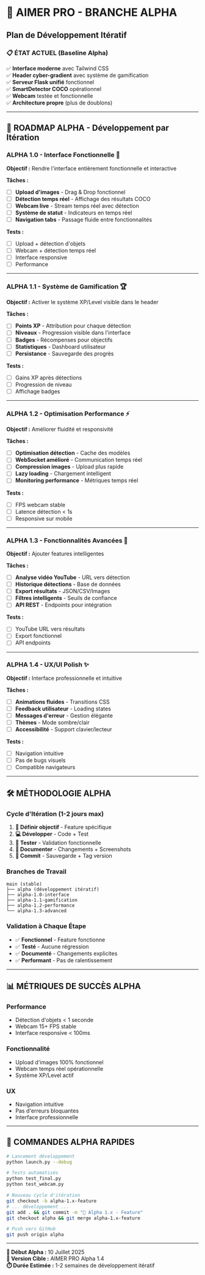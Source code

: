 # 🚀 AIMER PRO - BRANCHE ALPHA
## Plan de Développement Itératif

### 📋 **ÉTAT ACTUEL (Baseline Alpha)**
✅ **Interface moderne** avec Tailwind CSS  
✅ **Header cyber-gradient** avec système de gamification  
✅ **Serveur Flask unifié** fonctionnel  
✅ **SmartDetector COCO** opérationnel  
✅ **Webcam** testée et fonctionnelle  
✅ **Architecture propre** (plus de doublons)  

---

## 🎯 **ROADMAP ALPHA - Développement par Itération**

### **ALPHA 1.0 - Interface Fonctionnelle** 🎨
**Objectif :** Rendre l'interface entièrement fonctionnelle et interactive

**Tâches :**
- [ ] **Upload d'images** - Drag & Drop fonctionnel
- [ ] **Détection temps réel** - Affichage des résultats COCO
- [ ] **Webcam live** - Stream temps réel avec détection
- [ ] **Système de statut** - Indicateurs en temps réel
- [ ] **Navigation tabs** - Passage fluide entre fonctionnalités

**Tests :**
- [ ] Upload + détection d'objets
- [ ] Webcam + détection temps réel
- [ ] Interface responsive
- [ ] Performance

---

### **ALPHA 1.1 - Système de Gamification** 🏆
**Objectif :** Activer le système XP/Level visible dans le header

**Tâches :**
- [ ] **Points XP** - Attribution pour chaque détection
- [ ] **Niveaux** - Progression visible dans l'interface
- [ ] **Badges** - Récompenses pour objectifs
- [ ] **Statistiques** - Dashboard utilisateur
- [ ] **Persistance** - Sauvegarde des progrès

**Tests :**
- [ ] Gains XP après détections
- [ ] Progression de niveau
- [ ] Affichage badges

---

### **ALPHA 1.2 - Optimisation Performance** ⚡
**Objectif :** Améliorer fluidité et responsivité

**Tâches :**
- [ ] **Optimisation détection** - Cache des modèles
- [ ] **WebSocket amélioré** - Communication temps réel
- [ ] **Compression images** - Upload plus rapide
- [ ] **Lazy loading** - Chargement intelligent
- [ ] **Monitoring performance** - Métriques temps réel

**Tests :**
- [ ] FPS webcam stable
- [ ] Latence détection < 1s
- [ ] Responsive sur mobile

---

### **ALPHA 1.3 - Fonctionnalités Avancées** 🧠
**Objectif :** Ajouter features intelligentes

**Tâches :**
- [ ] **Analyse vidéo YouTube** - URL vers détection
- [ ] **Historique détections** - Base de données
- [ ] **Export résultats** - JSON/CSV/Images
- [ ] **Filtres intelligents** - Seuils de confiance
- [ ] **API REST** - Endpoints pour intégration

**Tests :**
- [ ] YouTube URL vers résultats
- [ ] Export fonctionnel
- [ ] API endpoints

---

### **ALPHA 1.4 - UX/UI Polish** ✨
**Objectif :** Interface professionnelle et intuitive

**Tâches :**
- [ ] **Animations fluides** - Transitions CSS
- [ ] **Feedback utilisateur** - Loading states
- [ ] **Messages d'erreur** - Gestion élégante
- [ ] **Thèmes** - Mode sombre/clair
- [ ] **Accessibilité** - Support clavier/lecteur

**Tests :**
- [ ] Navigation intuitive
- [ ] Pas de bugs visuels
- [ ] Compatible navigateurs

---

## 🛠️ **MÉTHODOLOGIE ALPHA**

### **Cycle d'Itération (1-2 jours max)**
1. **🎯 Définir objectif** - Feature spécifique
2. **💻 Développer** - Code + Test
3. **🧪 Tester** - Validation fonctionnelle
4. **📝 Documenter** - Changements + Screenshots
5. **🔄 Commit** - Sauvegarde + Tag version

### **Branches de Travail**
```
main (stable)
├── alpha (développement itératif)
├── alpha-1.0-interface
├── alpha-1.1-gamification
├── alpha-1.2-performance
└── alpha-1.3-advanced
```

### **Validation à Chaque Étape**
- ✅ **Fonctionnel** - Feature fonctionne
- ✅ **Testé** - Aucune régression
- ✅ **Documenté** - Changements explicites
- ✅ **Performant** - Pas de ralentissement

---

## 📊 **MÉTRIQUES DE SUCCÈS ALPHA**

### **Performance**
- Détection d'objets < 1 seconde
- Webcam 15+ FPS stable
- Interface responsive < 100ms

### **Fonctionnalité**
- Upload d'images 100% fonctionnel
- Webcam temps réel opérationnelle
- Système XP/Level actif

### **UX**
- Navigation intuitive
- Pas d'erreurs bloquantes
- Interface professionnelle

---

## 🚀 **COMMANDES ALPHA RAPIDES**

```bash
# Lancement développement
python launch.py --debug

# Tests automatisés
python test_final.py
python test_webcam.py

# Nouveau cycle d'itération
git checkout -b alpha-1.x-feature
# ... développement ...
git add . && git commit -m "🎯 Alpha 1.x - Feature"
git checkout alpha && git merge alpha-1.x-feature

# Push vers GitHub
git push origin alpha
```

---

**📅 Début Alpha :** 10 Juillet 2025  
**🎯 Version Cible :** AIMER PRO Alpha 1.4  
**⏱️ Durée Estimée :** 1-2 semaines de développement itératif

